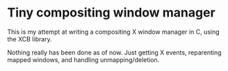 # Tiny compositing window manager

This is my attempt at writing a compositing X window manager in C, using the XCB library.

Nothing really has been done as of now. Just getting X events, reparenting mapped windows, and handling unmapping/deletion.
